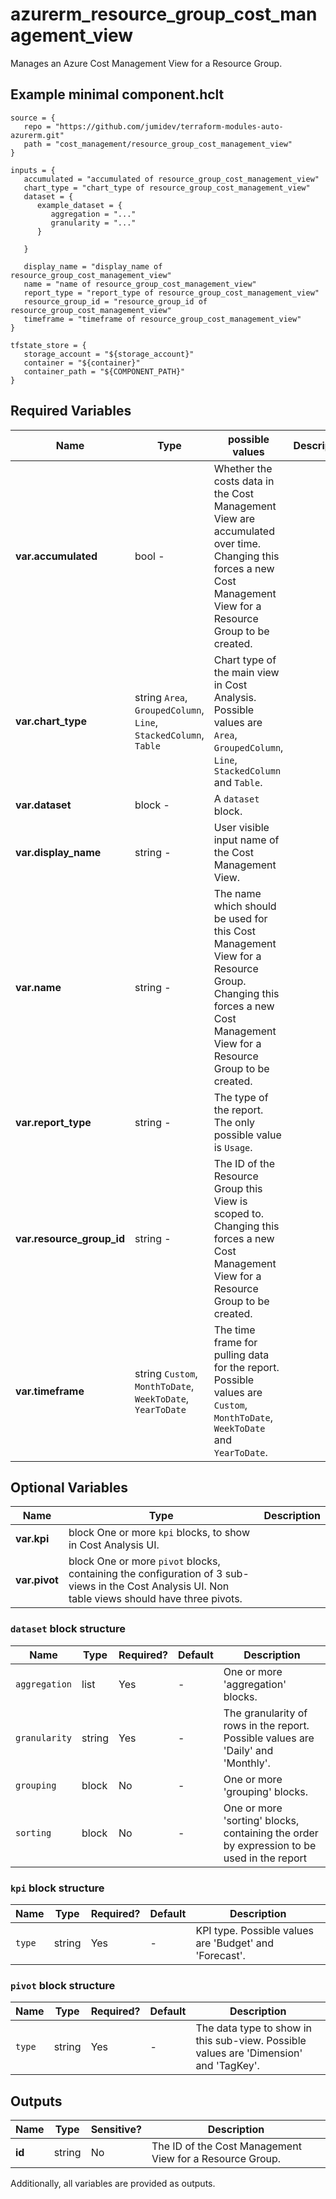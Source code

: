 # azurerm_resource_group_cost_management_view

Manages an Azure Cost Management View for a Resource Group.

## Example minimal component.hclt

```hcl
source = {
   repo = "https://github.com/jumidev/terraform-modules-auto-azurerm.git" 
   path = "cost_management/resource_group_cost_management_view" 
}

inputs = {
   accumulated = "accumulated of resource_group_cost_management_view" 
   chart_type = "chart_type of resource_group_cost_management_view" 
   dataset = {
      example_dataset = {
         aggregation = "..."   
         granularity = "..."   
      }
  
   }
 
   display_name = "display_name of resource_group_cost_management_view" 
   name = "name of resource_group_cost_management_view" 
   report_type = "report_type of resource_group_cost_management_view" 
   resource_group_id = "resource_group_id of resource_group_cost_management_view" 
   timeframe = "timeframe of resource_group_cost_management_view" 
}

tfstate_store = {
   storage_account = "${storage_account}" 
   container = "${container}" 
   container_path = "${COMPONENT_PATH}" 
}

```

## Required Variables

| Name | Type |  possible values |  Description |
| ---- | --------- |  ----------- | ----------- |
| **var.accumulated** | bool  -  |  Whether the costs data in the Cost Management View are accumulated over time. Changing this forces a new Cost Management View for a Resource Group to be created. | 
| **var.chart_type** | string  `Area`, `GroupedColumn`, `Line`, `StackedColumn`, `Table`  |  Chart type of the main view in Cost Analysis. Possible values are `Area`, `GroupedColumn`, `Line`, `StackedColumn` and `Table`. | 
| **var.dataset** | block  -  |  A `dataset` block. | 
| **var.display_name** | string  -  |  User visible input name of the Cost Management View. | 
| **var.name** | string  -  |  The name which should be used for this Cost Management View for a Resource Group. Changing this forces a new Cost Management View for a Resource Group to be created. | 
| **var.report_type** | string  -  |  The type of the report. The only possible value is `Usage`. | 
| **var.resource_group_id** | string  -  |  The ID of the Resource Group this View is scoped to. Changing this forces a new Cost Management View for a Resource Group to be created. | 
| **var.timeframe** | string  `Custom`, `MonthToDate`, `WeekToDate`, `YearToDate`  |  The time frame for pulling data for the report. Possible values are `Custom`, `MonthToDate`, `WeekToDate` and `YearToDate`. | 

## Optional Variables

| Name | Type |  Description |
| ---- | --------- |  ----------- |
| **var.kpi** | block  One or more `kpi` blocks, to show in Cost Analysis UI. | 
| **var.pivot** | block  One or more `pivot` blocks, containing the configuration of 3 sub-views in the Cost Analysis UI. Non table views should have three pivots. | 

### `dataset` block structure

| Name | Type | Required? | Default | Description |
| ---- | ---- | --------- | ------- | ----------- |
| `aggregation` | list | Yes | - | One or more 'aggregation' blocks. |
| `granularity` | string | Yes | - | The granularity of rows in the report. Possible values are 'Daily' and 'Monthly'. |
| `grouping` | block | No | - | One or more 'grouping' blocks. |
| `sorting` | block | No | - | One or more 'sorting' blocks, containing the order by expression to be used in the report |

### `kpi` block structure

| Name | Type | Required? | Default | Description |
| ---- | ---- | --------- | ------- | ----------- |
| `type` | string | Yes | - | KPI type. Possible values are 'Budget' and 'Forecast'. |

### `pivot` block structure

| Name | Type | Required? | Default | Description |
| ---- | ---- | --------- | ------- | ----------- |
| `type` | string | Yes | - | The data type to show in this sub-view. Possible values are 'Dimension' and 'TagKey'. |



## Outputs

| Name | Type | Sensitive? | Description |
| ---- | ---- | --------- | --------- |
| **id** | string | No  | The ID of the Cost Management View for a Resource Group. | 

Additionally, all variables are provided as outputs.
